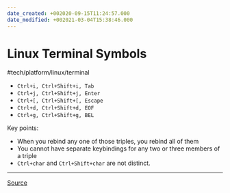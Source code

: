 ```yaml
---
date_created: +002020-09-15T11:24:57.000
date_modified: +002021-03-04T15:38:46.000
---
```


# Linux Terminal Symbols

#tech/platform/linux/terminal

- `Ctrl+i, Ctrl+Shift+i, Tab`
- `Ctrl+j, Ctrl+Shift+j, Enter`
- `Ctrl+[, Ctrl+Shift+[, Escape`
- `Ctrl+d, Ctrl+Shift+d, EOF`
- `Ctrl+g, Ctrl+Shift+g, BEL`

Key points:

- When you rebind any one of those triples, you rebind all of them
- You cannot have separate keybindings for any two or three members of a triple
- `Ctrl+char` and `Ctrl+Shift+char` are not distinct.

---

[Source](http://catern.com/posts/terminal_quirks.html)
